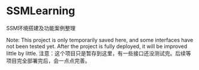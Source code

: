 # SSMLearning
SSM环境搭建及功能案例整理

Note: This project is only temporarily saved here, and some interfaces have not been tested yet. After the project is fully deployed, it will be improved little by little.
注意：这个项目只是暂存到这里，有一些接口还没测试完。后续等项目完全部署完后，会一点点完善。
